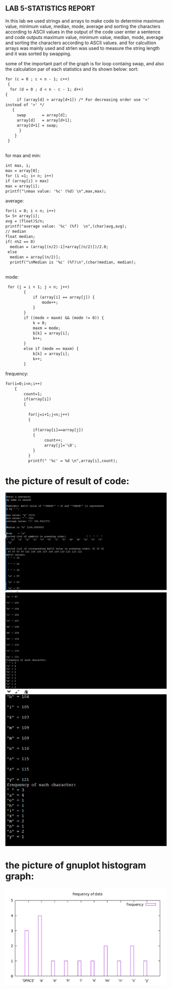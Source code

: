 ## LAB 5-STATISTICS REPORT 
In this lab we used strings and arrays to make code to determine maximum value, minimum value, median, mode, average and sorting the characters according to ASCII values in the output of the code user enter a sentence and code outputs maximum value, minimum value, median, mode, average and sorting the characters according to ASCII values.
and for calcultion arrays was mainly used and strlen was used to measure the string length and it was sorted by swapping. 

some of the important part of the graph is for loop containg swap, and also the calculation par of each statistics and its shown below:
sort:
``` 
for (c = 0 ; c < n - 1; c++)
 {
  for (d = 0 ; d < n - c - 1; d++)
{
     if (array[d] > array[d+1]) /* For decreasing order use '<' instead of '>' */
   {
     swap       = array[d];
     array[d]   = array[d+1];
     array[d+1] = swap;
      }
    }
 }


```
for max and min:
``` 
int max, i;
max = array[0];
for (i =1; i< n; i++)
if (array[i] > max)
max = array[i];
printf("\nmax value: '%c' (%d) \n",max,max);
```
average:
```
for(i = 0; i < n; i++)
S= S+ array[i];
avg = (float)S/n;
printf("average value: '%c' (%f)  \n",(char)avg,avg);
// median
float median;
if( n%2 == 0)                                                                  
  median = (array[(n/2)-1]+array[(n/2)])/2.0;                                           
 else                                                                           
  median = array[(n/2)];                                                           
  printf("\nMedian is '%c' (%f)\n",(char)median, median);  
  
```
mode:
```
 for (j = i + 1; j < n; j++)
        {
            if (array[i] == array[j]) {
                mode++;
            }
        }
        if ((mode > maxm) && (mode != 0)) {
            k = 0;
            maxm = mode;
            b[k] = array[i];
            k++;
        }
        else if (mode == maxm) {
            b[k] = array[i];
            k++;
        }
```
frequency:
```
for(i=0;i<n;i++)  
    {
     	count=1;
    	if(array[i])
    	{
		
 		  for(j=i+1;j<n;j++)  
	      {   
	    	
	        if(array[i]==array[j])
    	    {
                 count++;
                 array[j]='\0';
	     	}
	      }  
	      printf(" '%c' = %d \n",array[i],count);
```

# the  picture of result of code:
![](https://github.com/akaashv/RTR105/blob/main/lab%20work/lab5/LW5results1.png)
![](https://github.com/akaashv/RTR105/blob/main/lab%20work/lab5/LW5results2.png)
![](https://github.com/akaashv/RTR105/blob/main/lab%20work/lab5/LW5results3.png)

# the picture of gnuplot histogram graph:
![](https://github.com/akaashv/RTR105/blob/main/lab%20work/lab5/lw5.png)

